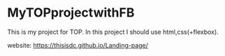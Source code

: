 # MyTOPprojectwithFB

This is my project for TOP.
In this project I should use html,css(+flexbox).

website: https://thisisdc.github.io/Landing-page/
